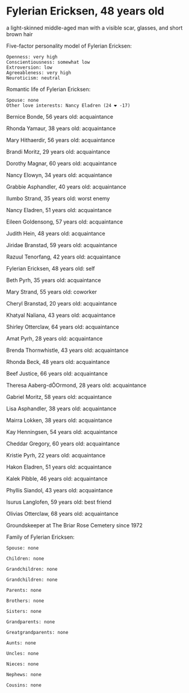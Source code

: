 # Fylerian Ericksen, 48 years old
a light-skinned middle-aged man with a visible scar, glasses, and short brown hair

Five-factor personality model of Fylerian Ericksen:

	Openness: very high
	Conscientiousness: somewhat low
	Extroversion: low
	Agreeableness: very high
	Neuroticism: neutral


Romantic life of Fylerian Ericksen:

	Spouse: none
	Other love interests: Nancy Eladren (24 ❤ -17)

Bernice Bonde, 56 years old: acquaintance

Rhonda Yamaur, 38 years old: acquaintance

Mary Hithaerdir, 56 years old: acquaintance

Brandi Moritz, 29 years old: acquaintance

Dorothy Magnar, 60 years old: acquaintance

Nancy Elowyn, 34 years old: acquaintance

Grabbie Asphandler, 40 years old: acquaintance

Ilumbo Strand, 35 years old: worst enemy

Nancy Eladren, 51 years old: acquaintance

Eileen Goldensong, 57 years old: acquaintance

Judith Hein, 48 years old: acquaintance

Jiridae Branstad, 59 years old: acquaintance

Razuul Tenorfang, 42 years old: acquaintance

Fylerian Ericksen, 48 years old: self

Beth Pyrh, 35 years old: acquaintance

Mary Strand, 55 years old: coworker

Cheryl Branstad, 20 years old: acquaintance

Khatyal Naliana, 43 years old: acquaintance

Shirley Otterclaw, 64 years old: acquaintance

Amat Pyrh, 28 years old: acquaintance

Brenda Thornwhistle, 43 years old: acquaintance

Rhonda Beck, 48 years old: acquaintance

Beef Justice, 66 years old: acquaintance

Theresa Aaberg-dÕOrmond, 28 years old: acquaintance

Gabriel Moritz, 58 years old: acquaintance

Lisa Asphandler, 38 years old: acquaintance

Mairra Lokken, 38 years old: acquaintance

Kay Henningsen, 54 years old: acquaintance

Cheddar Gregory, 60 years old: acquaintance

Kristie Pyrh, 22 years old: acquaintance

Hakon Eladren, 51 years old: acquaintance

Kalek Pibble, 46 years old: acquaintance

Phyllis Siandol, 43 years old: acquaintance

Isurus Langlofen, 59 years old: best friend

Olivias Otterclaw, 68 years old: acquaintance

Groundskeeper at The Briar Rose Cemetery since 1972


Family of Fylerian Ericksen:

	Spouse: none

	Children: none

	Grandchildren: none

	Grandchildren: none

	Parents: none

	Brothers: none

	Sisters: none

	Grandparents: none

	Greatgrandparents: none

	Aunts: none

	Uncles: none

	Nieces: none

	Nephews: none

	Cousins: none

